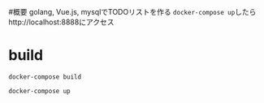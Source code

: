 #概要
golang, Vue.js, mysqlでTODOリストを作る
`docker-compose up`したらhttp://localhost:8888にアクセス

# build
```
docker-compose build
```

```
docker-compose up
```
